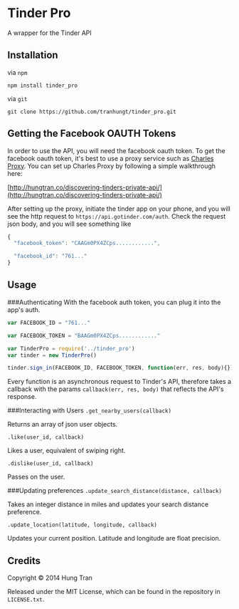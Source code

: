 Tinder Pro
==========
A wrapper for the Tinder API

Installation
------------
via `npm`

`npm install tinder_pro`

via `git`

`git clone https://github.com/tranhungt/tinder_pro.git`

Getting the Facebook OAUTH Tokens
---------------------------------
In order to use the API, you will need the facebook oauth token. To get the facebook oauth token, it's best to use a proxy service such as [Charles Proxy](http://www.charlesproxy.com/). You can set up Charles Proxy by following a simple walkthrough here:

[http://hungtran.co/discovering-tinders-private-api/](http://hungtran.co/discovering-tinders-private-api/)

After setting up the proxy, initiate the tinder app on your phone, and you will see the http request to `https://api.gotinder.com/auth`. Check the request json body, and you will see something like

```javascript
{
  "facebook_token": "CAAGm0PX4ZCps............",

  "facebook_id": "761..."
}
```

Usage
-----

###Authenticating
With the facebook auth token, you can plug it into the app's auth.

```javascript
var FACEBOOK_ID = "761..."

var FACEBOOK_TOKEN = "BAAGm0PX4ZCps............"

var TinderPro = require('../tinder_pro')
var tinder = new TinderPro()

tinder.sign_in(FACEBOOK_ID, FACEBOOK_TOKEN, function(err, res, body){})
```

Every function is an asynchronous request to Tinder's API, therefore takes a callback with the params `callback(err, res, body)` that reflects the API's response.

###Interacting with Users
`.get_nearby_users(callback)`

Returns an array of json user objects.

`.like(user_id, callback)`

Likes a user, equivalent of swiping right.


`.dislike(user_id, callback)`

Passes on the user.

###Updating preferences
`.update_search_distance(distance, callback)`

Takes an integer distance in miles and updates your search distance preference.

`.update_location(latitude, longitude, callback)`

Updates your current position. Latitude and longitude are float precision.


Credits
-------
Copyright &copy; 2014 Hung Tran

Released under the MIT License, which can be found in the repository in `LICENSE.txt`.
